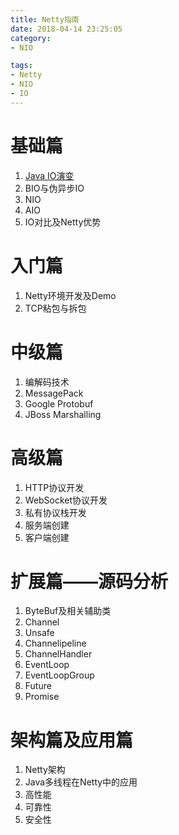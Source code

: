 ```yaml
---
title: Netty指南
date: 2018-04-14 23:25:05
category: 
- NIO

tags:
- Netty
- NIO
- IO
---
```


# 基础篇
1. [Java IO演变](/Netty指南——Java_IO演变/index.html)
2. BIO与伪异步IO
3. NIO
4. AIO
5. IO对比及Netty优势

# 入门篇
1. Netty环境开发及Demo
2. TCP粘包与拆包

# 中级篇
1. 编解码技术
2. MessagePack
3. Google Protobuf
4. JBoss Marshalling

# 高级篇
1. HTTP协议开发
2. WebSocket协议开发
3. 私有协议栈开发
4. 服务端创建
5. 客户端创建

# 扩展篇——源码分析
1. ByteBuf及相关辅助类
2. Channel
3. Unsafe
4. Channelipeline
5. ChannelHandler
6. EventLoop
7. EventLoopGroup
8. Future
9. Promise

# 架构篇及应用篇
1. Netty架构
2. Java多线程在Netty中的应用
3. 高性能
4. 可靠性
5. 安全性 